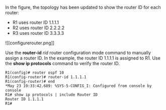 In the figure, the topology has been updated to show the router ID for each router:

- R1 uses router ID 1.1.1.1
- R2 uses router ID 2.2.2.2
- R3 uses router ID 3.3.3.3

![[configurerouter.png]]

Use the **router-id** _rid_ router configuration mode command to manually assign a router ID. In the example, the router ID 1.1.1.1 is assigned to R1. Use the **show ip protocols** command to verify the router ID.

```
R1(config)# router ospf 10
R1(config-router)# router-id 1.1.1.1
R1(config-router)# end
*May 23 19:33:42.689: %SYS-5-CONFIG_I: Configured from console by console
R1# show ip protocols | include Router ID
Router ID 1.1.1.1
R1#
```